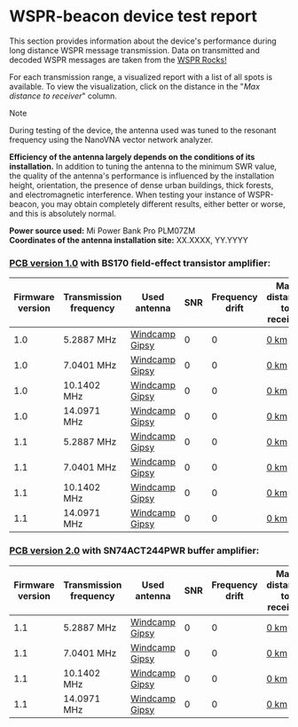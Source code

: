 # WSPR-beacon device test report

This section provides information about the device's performance during long distance WSPR message transmission. Data on transmitted and decoded WSPR messages are taken from the [WSPR Rocks!](http://wspr.rocks/)

For each transmission range, a visualized report with a list of all spots is available. To view the visualization, click on the distance in the "_Max distance to receiver_" column.

> [!NOTE]
>During testing of the device, the antenna used was tuned to the resonant frequency using the NanoVNA vector network analyzer.  
>
>**Efficiency of the antenna largely depends on the conditions of its installation.** In addition to tuning the antenna to the minimum SWR value, the quality of the antenna's performance is influenced by the installation height, orientation, the presence of dense urban buildings, thick forests, and electromagnetic interference. When testing your instance of WSPR-beacon, you may obtain completely different results, either better or worse, and this is absolutely normal.

**Power source used:** Mi Power Bank Pro PLM07ZM  
**Coordinates of the antenna installation site:** XX.XXXX, YY.YYYY

### [PCB version 1.0](https://github.com/IgrikXD/WSPR-beacon/releases/tag/wspr-beacon-1.0) with BS170 field-effect transistor amplifier:

| Firmware version | Transmission frequency | Used antenna     | SNR | Frequency drift | Max distance to receiver                         |
|------------------|------------------------|------------------|-----|-----------------|--------------------------------------------------|
| 1.0              | 5.2887 MHz             | [Windcamp Gipsy] | 0   | 0               | [0 km](                                        ) |
| 1.0              | 7.0401 MHz             | [Windcamp Gipsy] | 0   | 0               | [0 km](                                        ) |
| 1.0              | 10.1402 MHz            | [Windcamp Gipsy] | 0   | 0               | [0 km](                                        ) |
| 1.0              | 14.0971 MHz            | [Windcamp Gipsy] | 0   | 0               | [0 km](                                        ) |
| 1.1              | 5.2887 MHz             | [Windcamp Gipsy] | 0   | 0               | [0 km](                                        ) |
| 1.1              | 7.0401 MHz             | [Windcamp Gipsy] | 0   | 0               | [0 km](                                        ) |
| 1.1              | 10.1402 MHz            | [Windcamp Gipsy] | 0   | 0               | [0 km](                                        ) |
| 1.1              | 14.0971 MHz            | [Windcamp Gipsy] | 0   | 0               | [0 km](                                        ) |

### [PCB version 2.0](https://github.com/IgrikXD/WSPR-beacon/releases/tag/wspr-beacon-pcb-2.0) with SN74ACT244PWR buffer amplifier:

| Firmware version | Transmission frequency | Used antenna     | SNR | Frequency drift | Max distance to receiver                         |
|------------------|------------------------|------------------|-----|-----------------|--------------------------------------------------|
| 1.1              | 5.2887 MHz             | [Windcamp Gipsy] | 0   | 0               | [0 km](                                        ) |
| 1.1              | 7.0401 MHz             | [Windcamp Gipsy] | 0   | 0               | [0 km](                                        ) |
| 1.1              | 10.1402 MHz            | [Windcamp Gipsy] | 0   | 0               | [0 km](                                        ) |
| 1.1              | 14.0971 MHz            | [Windcamp Gipsy] | 0   | 0               | [0 km](                                        ) |

[Windcamp Gipsy]: https://www.windcamp.cn/productinfo/372468.html
